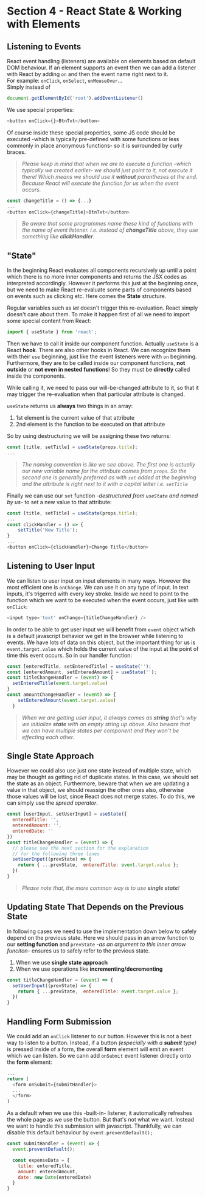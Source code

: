 # Section 4 - React State & Working with Elements
## Listening to Events
React event handling (listeners) are available on elements based on default DOM behaviour. If an element supports an event then we can add a listener with React by adding `on` and then the event name right next to it.  
For example: `onClick`, `onSelect`, `onMouseOver`...  
Simply instead of
```javascript
document.getElementById('root').addEventListener()
```
We use special properties:
```javascript
<button onClick={}>BtnTxt</button>
```
Of course inside these special properties, some JS code should be executed -which is typically pre-defined with some functions or less commonly in place anonymous functions- so it is surrounded by curly braces.
> *Please keep in mind that when we are to execute a function -which typically we created earlier- we should just point to it, not execute it there! Which means we should use it **without** parantheses at the end. Because React will execute the function for us when the event occurs.*
```javascript
const changeTitle = () => {...}
...
<button onClick={changeTitle}>BtnTxt</button>
```
> *Be aware that some programmes name these kind of functions with the name of event listener. i.e. instead of **changeTitle** above, they use something like **clickHandler**.*

## "State"
In the beginning React evaluates all components recursively up until a point which there is no more inner components and returns the JSX codes as interpreted accordingly. However it performs this just at the beginning once, but we need to make React re-evaluate some parts of components based on events such as clicking etc. Here comes the **State** structure.  

Regular variables such as *let* doesn't trigger this re-evaluation. React simply doesn't care about them. To make it happen first of all we need to import some special content from React:
```javascript
import { useState } from 'react';
```
Then we have to call it inside our component function. Actually `useState` is a React **hook**. There are also other hooks in React. We can recognize them with their `use` beginning, just like the event listeners were with `on` beginning. Furthermore, they are to be called inside our component functions, **not outside** or **not even in nested functions**! So they must be **directly** called inside the components.  

While calling it, we need to pass our will-be-changed attribute to it, so that it may trigger the re-evaluation when that particular attribute is changed.  

`useState` returns us **always** two things in an array:
1. 1st element is the current value of that attribute
2. 2nd element is the function to be executed on that attribute

So by using destructuring we will be assigning these two returns:
```javascript
const [title, setTitle] = useState(props.title);
...
```
> *The naming convention is like we see above. The first one is actually our new variable name for the attribute comes from `props`. So the second one is generally preferred as with `set` added at the beginning and the attribute is right next to it with a capital letter i.e. `setTitle`*

Finally we can use our `set` function *-destructured from `useState` and named by us-* to set a new value to that attribute:
```javascript
const [title, setTitle] = useState(props.title);
...
const clickHandler = () => {
    setTitle('New Title');
}
...
<button onClick={clickHandler}>Change Title</button>
```

## Listening to User Input
We can listen to user input on input elements in many ways. However the most efficient one is `onChange`. We can use it on any type of input. In text inputs, it's trigerred with every key stroke. Inside we need to point to the function which we want to be executed when the event occurs, just like with `onClick`:
```javascript
<input type='text' onChange={titleChangeHandler} />
```
In order to be able to get user input we will benefit from `event` object which is a default javascript behavior we get in the browser while listening to events. We have lots of data on this object, but the important thing for us is `event.target.value` which holds the current value of the input at the point of time this event occurs. So in our handler function:
```javascript
const [enteredTitle, setEnteredTitle] = useState('');
const [enteredAmount, setEnteredAmount] = useState('');
const titleChangeHandler = (event) => {
  setEnteredTitle(event.target.value)
}
const amountChangeHandler = (event) => {
    setEnteredAmount(event.target.value)
  }
```
> *When we are getting user input, it always comes as **string** that's why we initialize **state** with an empty string up above. Also beware that we can have multiple states per component and they won't be effecting each other.*

## Single State Approach
However we could also use just one state instead of multiple state, which may be thought as getting rid of duplicate states. In this case, we should set the state as an object. Furthermore, beware that when we are updating a value in that object, we should reassign the other ones also, otherwise those values will be lost, since React does not merge states. To do this, we can simply use the *spread operator*.
```javascript
const [userInput, setUserInput] = useState({
  enteredTitle: '',
  enteredAmount: '',
  enteredDate: ''
})
const titleChangeHandler = (event) => {
  // please see the next section for the explanation
  // for the following three lines
  setUserInput((prevState) => {
    return { ...prevState,  enteredTitle: event.target.value };
  })
}
```
> *Please note that, the more common way is to use **single state**!*

## Updating State That Depends on the Previous State
In following cases we need to use the implementation down below to safely depend on the previous state. Here we should pass in an arrow function to our **setting function** and `prevState` *-as an argument to this inner arrow funciton-* ensures us to safely refer to the previous state.
1. When we use **single state approach**
1. When we use operations like **incrementing/decrementing**
```javascript
const titleChangeHandler = (event) => {
  setUserInput((prevState) => {
    return { ...prevState,  enteredTitle: event.target.value };
  })
}
```

## Handling Form Submission
We could add an `onClick` listener to our button. However this is not a best way to listen to a button. Instead, if a button *(especially with a **submit** type)* is pressed inside of a form, the overall **form** element will emit an event which we can listen. So we cann add `onSubmit` event listener directly onto the **form** element:
```javascript
...
return (
  <form onSubmit={submitHandler}>
  ...
  </form>
)
```
As a default when we use this -built-in- listener, it automatically refreshes the whole page as we use the button. But that's not what we want. Instead we want to handle this submission with javascript. Thankfully, we can disable this default behaviour by `event.preventDefault();`
```javascript
const submitHandler = (event) => {
  event.preventDefault();

  const expenseData = {
    title: enteredTitle,
    amount: enteredAmount,
    date: new Date(enteredDate)
  }
}
```
